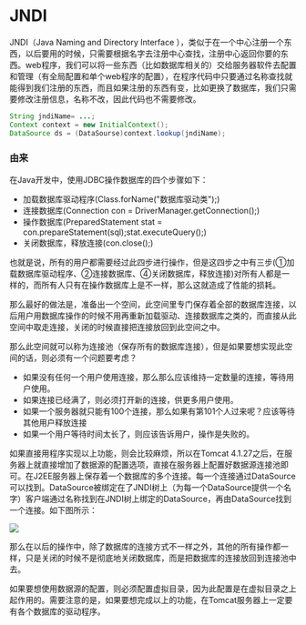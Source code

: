 # JNDI

JNDI（Java Naming and Directory Interface ），类似于在一个中心注册一个东西，以后要用的时候，只需要根据名字去注册中心查找，注册中心返回你要的东西。web程序，我们可以将一些东西（比如数据库相关的）交给服务器软件去配置和管理（有全局配置和单个web程序的配置），在程序代码中只要通过名称查找就能得到我们注册的东西，而且如果注册的东西有变，比如更换了数据库，我们只需要修改注册信息，名称不改，因此代码也不需要修改。



[参考]: https://www.cnblogs.com/xdp-gacl/p/3951952.html



```java
String jndiName= ...;
Context context = new InitialContext();
DataSource ds = (DataSourse)context.lookup(jndiName);
```



### 由来

在Java开发中，使用JDBC操作数据库的四个步骤如下：

-   加载数据库驱动程序(Class.forName("数据库驱动类");)
-   连接数据库(Connection con  = DriverManager.getConnection();)
-   操作数据库(PreparedStatement stat = con.prepareStatement(sql);stat.executeQuery();)
-   关闭数据库，释放连接(con.close();)



也就是说，所有的用户都需要经过此四步进行操作，但是这四步之中有三步(①加载数据库驱动程序、②连接数据库、④关闭数据库，释放连接)对所有人都是一样的，而所有人只有在操作数据库上是不一样，那么这就造成了性能的损耗。

那么最好的做法是，准备出一个空间，此空间里专门保存着全部的数据库连接，以后用户用数据库操作的时候不用再重新加载驱动、连接数据库之类的，而直接从此空间中取走连接，关闭的时候直接把连接放回到此空间之中。

那么此空间就可以称为连接池（保存所有的数据库连接），但是如果要想实现此空间的话，则必须有一个问题要考虑？

-   如果没有任何一个用户使用连接，那么那么应该维持一定数量的连接，等待用户使用。
-   如果连接已经满了，则必须打开新的连接，供更多用户使用。
-    如果一个服务器就只能有100个连接，那么如果有第101个人过来呢？应该等待其他用户释放连接
-   如果一个用户等待时间太长了，则应该告诉用户，操作是失败的。



如果直接用程序实现以上功能，则会比较麻烦，所以在Tomcat 4.1.27之后，在服务器上就直接增加了数据源的配置选项，直接在服务器上配置好数据源连接池即可。在J2EE服务器上保存着一个数据库的多个连接。每一个连接通过DataSource可以找到。DataSource被绑定在了JNDI树上（为每一个DataSource提供一个名字）客户端通过名称找到在JNDI树上绑定的DataSource，再由DataSource找到一个连接。如下图所示：



![](I:%5Cgithub%5Cpages_on_everyday%5Cimgs%5Cjndi.webp)

那么在以后的操作中，除了数据库的连接方式不一样之外，其他的所有操作都一样，只是关闭的时候不是彻底地关闭数据库，而是把数据库的连接放回到连接池中去。

如果要想使用数据源的配置，则必须配置虚拟目录，因为此配置是在虚拟目录之上起作用的。需要注意的是，如果要想完成以上的功能，在Tomcat服务器上一定要有各个数据库的驱动程序。